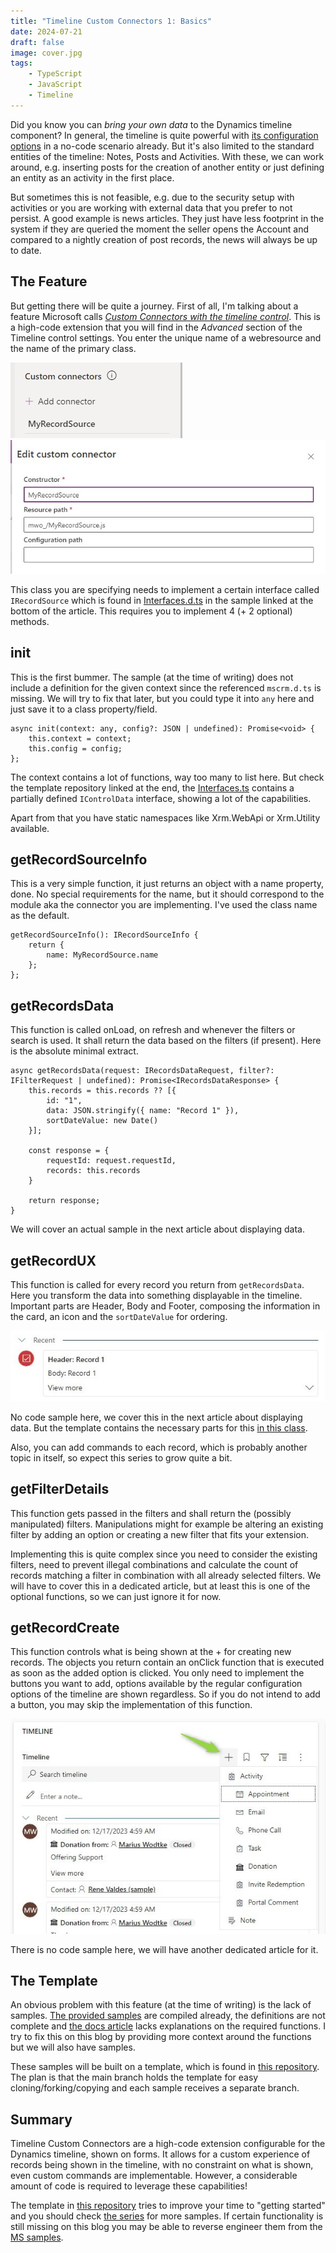 ```yaml
---
title: "Timeline Custom Connectors 1: Basics"
date: 2024-07-21
draft: false
image: cover.jpg
tags: 
    - TypeScript
    - JavaScript
    - Timeline
---
```


Did you know you can _bring your own data_ to the Dynamics timeline component? In general, the timeline is quite powerful with [its configuration options](https://learn.microsoft.com/en-us/power-apps/maker/model-driven-apps/set-up-timeline-control) in a no-code scenario already. But it's also limited to the standard entities of the timeline: Notes, Posts and Activities. With these, we can work around, e.g. inserting posts for the creation of another entity or just defining an entity as an activity in the first place.

But sometimes this is not feasible, e.g. due to the security setup with activities or you are working with external data that you prefer to not persist. A good example is news articles. They just have less footprint in the system if they are queried the moment the seller opens the Account and compared to a nightly creation of post records, the news will always be up to date.

## The Feature
But getting there will be quite a journey. First of all, I'm talking about a feature Microsoft calls [_Custom Connectors with the timeline control_](https://learn.microsoft.com/en-us/power-apps/maker/model-driven-apps/custom-connectors-timeline-control). This is a high-code extension that you will find in the _Advanced_ section of the Timeline control settings. You enter the unique name of a webresource and the name of the primary class.

![The section for custom connectors is found in _Advanced_](register1.jpg) ![The unique name of the webresource and the (full) name of the entrypoint is needed](register2.jpg)

This class you are specifying needs to implement a certain interface called `IRecordSource` which is found in [Interfaces.d.ts](https://github.com/microsoft/PowerApps-Samples/blob/master/model-driven-apps/custom-connectors/SecondaryRecordSource/solution/Interfaces.d.ts) in the sample linked at the bottom of the article. This requires you to implement 4 (+ 2 optional) methods.

## init
This is the first bummer. The sample (at the time of writing) does not include a definition for the given context since the referenced `mscrm.d.ts` is missing. We will try to fix that later, but you could type it into `any` here and just save it to a class property/field.

``` TS 
async init(context: any, config?: JSON | undefined): Promise<void> {
    this.context = context;
    this.config = config;
};
```

The context contains a lot of functions, way too many to list here. But check the template repository linked at the end, the [Interfaces.ts](https://github.com/Kunter-Bunt/TimelineCustomConnector/blob/main/src/types/Interfaces.ts) contains a partially defined `IControlData` interface, showing a lot of the capabilities. 

Apart from that you have static namespaces like Xrm.WebApi or Xrm.Utility available.

## getRecordSourceInfo
This is a very simple function, it just returns an object with a name property, done. No special requirements for the name, but it should correspond to the module aka the connector you are implementing. I've used the class name as the default.

``` TS 
getRecordSourceInfo(): IRecordSourceInfo {
    return {
        name: MyRecordSource.name
    };
};
```

## getRecordsData
This function is called onLoad, on refresh and whenever the filters or search is used. It shall return the data based on the filters (if present). Here is the absolute minimal extract.

``` TS 
async getRecordsData(request: IRecordsDataRequest, filter?: IFilterRequest | undefined): Promise<IRecordsDataResponse> {
    this.records = this.records ?? [{
        id: "1",
        data: JSON.stringify({ name: "Record 1" }),
        sortDateValue: new Date()
    }]; 

    const response = {
        requestId: request.requestId,
        records: this.records
    }

    return response;
}
```

We will cover an actual sample in the next article about displaying data.


## getRecordUX
This function is called for every record you return from `getRecordsData`. Here you transform the data into something displayable in the timeline. Important parts are Header, Body and Footer, composing the information in the card, an icon and the `sortDateValue` for ordering. 

![](record.jpg)

No code sample here, we cover this in the next article about displaying data. But the template contains the necessary parts for this [in this class](https://github.com/Kunter-Bunt/TimelineCustomConnector/blob/main/src/MyRecordSource.ts).

Also, you can add commands to each record, which is probably another topic in itself, so expect this series to grow quite a bit.

## getFilterDetails
This function gets passed in the filters and shall return the (possibly manipulated) filters. Manipulations might for example be altering an existing filter by adding an option or creating a new filter that fits your extension.

Implementing this is quite complex since you need to consider the existing filters, need to prevent illegal combinations and calculate the count of records matching a filter in combination with all already selected filters. We will have to cover this in a dedicated article, but at least this is one of the optional functions, so we can just ignore it for now.

## getRecordCreate
This function controls what is being shown at the + for creating new records. The objects you return contain an onClick function that is executed as soon as the added option is clicked. You only need to implement the buttons you want to add, options available by the regular configuration options of the timeline are shown regardless. So if you do not intend to add a button, you may skip the implementation of this function.

![](create.jpg)

There is no code sample here, we will have another dedicated article for it.

## The Template
An obvious problem with this feature (at the time of writing) is the lack of samples. [The provided samples](https://github.com/microsoft/PowerApps-Samples/tree/master/model-driven-apps/custom-connectors/SecondaryRecordSource/solution) are compiled already, the definitions are not complete and [the docs article](https://learn.microsoft.com/en-us/power-apps/maker/model-driven-apps/custom-connectors-timeline-control) lacks explanations on the required functions. I try to fix this on this blog by providing more context around the functions but we will also have samples. 

These samples will be built on a template, which is found in [this repository](https://github.com/Kunter-Bunt/TimelineCustomConnector). The plan is that the main branch holds the template for easy cloning/forking/copying and each sample receives a separate branch.

## Summary
Timeline Custom Connectors are a high-code extension configurable for the Dynamics timeline, shown on forms. It allows for a custom experience of records being shown in the timeline, with no constraint on what is shown, even custom commands are implementable. However, a considerable amount of code is required to leverage these capabilities! 

The template in [this repository](https://github.com/Kunter-Bunt/TimelineCustomConnector) tries to improve your time to "getting started" and you should check [the series](/post/timeline/custom/) for more samples. If certain functionality is still missing on this blog you may be able to reverse engineer them from the [MS samples](https://github.com/microsoft/PowerApps-Samples/tree/master/model-driven-apps/custom-connectors/SecondaryRecordSource/solution).